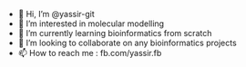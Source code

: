 - 👋 Hi, I’m @yassir-git
- 👀 I’m interested in molecular modelling
- 🌱 I’m currently learning bioinformatics from scratch
- 💞️ I’m looking to collaborate on any bioinformatics projects
- 📫 How to reach me : fb.com/yassir.fb

<!---
yassir-git/yassir-git is a ✨ special ✨ repository because its `README.md` (this file) appears on your GitHub profile.
You can click the Preview link to take a look at your changes.
--->
